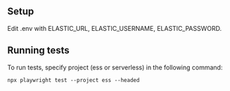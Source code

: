 ## Setup 
Edit .env with ELASTIC_URL, ELASTIC_USERNAME, ELASTIC_PASSWORD.

## Running tests
To run tests, specify project (ess or serverless) in the following command:

```
npx playwright test --project ess --headed
```
